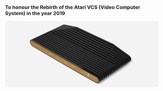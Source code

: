 ### To honour the Rebirth of the Atari VCS (Video Computer System) in the year 2019  ###

![](/atari-vcs.jpg?raw=true)
